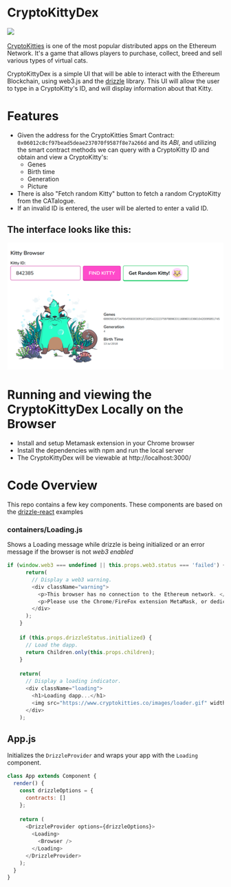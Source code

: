 # CryptoKittyDex

![](https://i.imgur.com/A7D2gMb.png)

[CryptoKitties](http://cryptokitties.co) is one of the most popular distributed apps on the Ethereum Network. It's a game that allows players to purchase, collect, breed and sell various types of virtual cats.

CryptoKittyDex is a simple UI that will be able to interact with the Ethereum Blockchain, using web3.js and the [drizzle](https://truffleframework.com/docs/drizzle/getting-started) library. This UI will allow the user to type in a CryptoKitty's ID, and will display information about that Kitty.

# Features

- Given the address for the CryptoKitties Smart Contract: `0x06012c8cf97bead5deae237070f9587f8e7a266d` and its *ABI*, and utilizing the smart contract methods we can query with a CryptoKitty ID and obtain and view a CryptoKitty's:
  - Genes
  - Birth time
  - Generation
  - Picture
- There is also "Fetch random Kitty" button to fetch a random CryptoKitty from the CATalogue.
- If an invalid ID is entered, the user will be alerted to enter a valid ID.

## The interface looks like this:

![cryptokittydex](https://github.com/wjoeyu/CryptoKittyDex/blob/master/public/CryptoKittyDexScreenshot.png)

# Running and viewing the CryptoKittyDex Locally on the Browser

- Install and setup Metamask extension in your Chrome browser
- Install the dependencies with npm and run the local server
- The CryptoKittyDex will be viewable at http://localhost:3000/

# Code Overview

This repo contains a few key components. These components are based on the [drizzle-react](https://github.com/trufflesuite/drizzle-react) examples

### containers/Loading.js

Shows a Loading message while drizzle is being initialized or an error message if the browser is not *web3 enabled*

```Javascript
if (window.web3 === undefined || this.props.web3.status === 'failed') {
      return(
        // Display a web3 warning.
        <div className="warning">
          <p>This browser has no connection to the Ethereum network. </p>
          <p>Please use the Chrome/FireFox extension MetaMask, or dedicated Ethereum browsers Mist or Parity.</p>
        </div>
      );
    }

    if (this.props.drizzleStatus.initialized) {
      // Load the dapp.
      return Children.only(this.props.children);
    }

    return(
      // Display a loading indicator.
      <div className="loading">
        <h1>Loading dapp...</h1>
        <img src="https://www.cryptokitties.co/images/loader.gif" width="120" alt="loading" />
      </div>
    );
```

## App.js

Initializes the `DrizzleProvider` and wraps your app with the `Loading` component.

```Javascript
class App extends Component {
  render() {
    const drizzleOptions = {
      contracts: []
    };

    return (
      <DrizzleProvider options={drizzleOptions}>
        <Loading>
          <Browser />
        </Loading>
      </DrizzleProvider>
    );
  }
}
```
